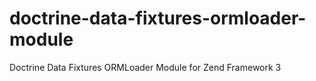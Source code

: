 # doctrine-data-fixtures-ormloader-module
Doctrine Data Fixtures ORMLoader Module for Zend Framework 3
